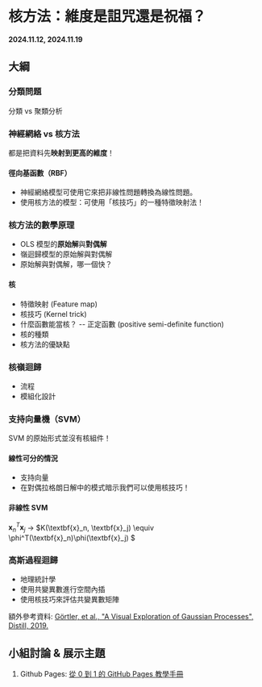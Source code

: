 # 核方法：維度是詛咒還是祝福？

**2024.11.12, 2024.11.19**

## 大綱

### 分類問題
分類 vs 聚類分析


### 神經網絡 vs 核方法
都是把資料先**映射到更高的維度**！

#### 徑向基函數（RBF）

- 神經網絡模型可使用它來把非線性問題轉換為線性問題。
- 使用核方法的模型：可使用「核技巧」的一種特徵映射法！

### 核方法的數學原理

- OLS 模型的**原始解**與**對偶解**
- 嶺迴歸模型的原始解與對偶解
- 原始解與對偶解，哪一個快？

#### 核

- 特徵映射 (Feature map)
- 核技巧 (Kernel trick)
- 什麼函數能當核？ -- 正定函數 (positive semi-definite function)
- 核的種類
- 核方法的優缺點

### 核嶺迴歸

- 流程
- 模組化設計

### 支持向量機（SVM）
SVM 的原始形式並沒有核組件！

#### 線性可分的情況
- 支持向量
- 在對偶拉格朗日解中的模式暗示我們可以使用核技巧！

#### 非線性 SVM
$\textbf{x}_n^T\textbf{x}_j$ -> $K(\textbf{x}_n, \textbf{x}_j) \equiv \phi^T(\textbf{x}_n)\phi(\textbf{x}_j) $

### 高斯過程迴歸
- 地理統計學
- 使用共變異數進行空間內插
- 使用核技巧來評估共變異數矩陣

額外參考資料: [Görtler, et al., "A Visual Exploration of Gaussian Processes", Distill, 2019.](https://distill.pub/2019/visual-exploration-gaussian-processes/)

## 小組討論 & 展示主題

1. Github Pages: [從 0 到 1 的 GitHub Pages 教學手冊](https://hackmd.io/@YmcMgo-NSKOqgTGAjl_5tg/HJpJk8ABU/%2F%40Albertnotes%2FB1_iKcAwI)